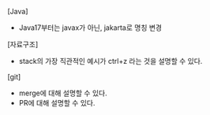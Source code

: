 [Java]
- Java17부터는 javax가 아닌, jakarta로 명칭 변경

[자료구조]
- stack의 가장 직관적인 예시가 ctrl+z 라는 것을 설명할 수 있다.

[git]
- merge에 대해 설명할 수 있다.
- PR에 대해 설명할 수 있다.
